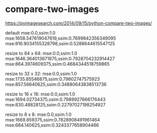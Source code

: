 # compare-two-images

https://pyimagesearch.com/2014/09/15/python-compare-two-images/

default
mse:0.0,ssim:1.0
mse:1658.547619047619,ssim:0.7699842356349095
mse:916.9034155328798,ssim:0.5288644615547125

resize to 64 x 64:
mse:0.0,ssim:1.0
mse:1646.364013671875,ssim:0.7928704232914427
mse:864.3974609375,ssim:0.4684344518759865

resize to 32 x 32:
mse:0.0,ssim:1.0
mse:1735.85546875,ssim:0.79602747575923
mse:857.56640625,ssim:0.34880643838513736

resize to 16 x 16:
mse:0.0,ssim:1.0
mse:1694.02734375,ssim:0.7989927666176443
mse:830.48828125,ssim:0.22797027198254927

resize to 8 x 8:
mse:0.0,ssim:1.0
mse:1669.859375,ssim:0.7828908491961464
mse:684.140625,ssim:0.3243377658904466